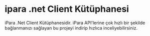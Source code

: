 # ipara .net Client Kütüphanesi
iPara .Net Client Kütüphanesidir. iPara API'lerine çok hızlı bir şekilde bağlanmanızı sağlayan bu projeyi indirip hızlıca inceliyebilirsiniz. 


